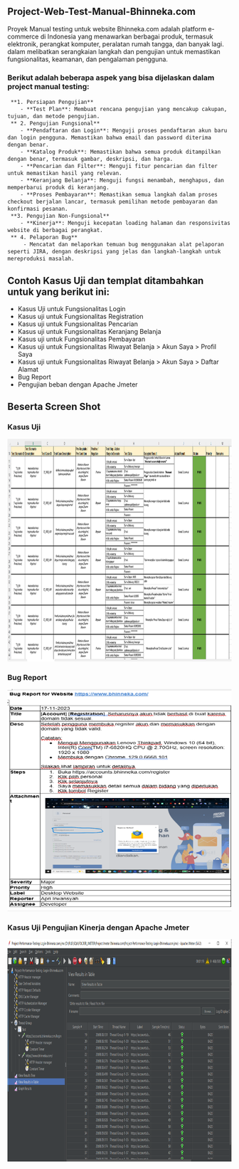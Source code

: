 ## Project-Web-Test-Manual-Bhinneka.com
Proyek Manual testing untuk website Bhinneka.com adalah platform e-commerce di Indonesia yang menawarkan berbagai produk, termasuk elektronik, perangkat komputer, peralatan rumah tangga, dan banyak lagi. dalam melibatkan serangkaian langkah dan pengujian untuk memastikan fungsionalitas, keamanan, dan pengalaman pengguna. 

### Berikut adalah beberapa aspek yang bisa dijelaskan dalam project manual testing:
     **1. Persiapan Pengujian**
        - **Test Plan**: Membuat rencana pengujian yang mencakup cakupan, tujuan, dan metode pengujian.
     ** 2. Pengujian Fungsional**
        - **Pendaftaran dan Login**: Menguji proses pendaftaran akun baru dan login pengguna. Memastikan bahwa email dan password diterima dengan benar.
        - **Katalog Produk**: Memastikan bahwa semua produk ditampilkan dengan benar, termasuk gambar, deskripsi, dan harga.
        - **Pencarian dan Filter**: Menguji fitur pencarian dan filter untuk memastikan hasil yang relevan.
        - **Keranjang Belanja**: Menguji fungsi menambah, menghapus, dan memperbarui produk di keranjang.
        - **Proses Pembayaran**: Memastikan semua langkah dalam proses checkout berjalan lancar, termasuk pemilihan metode pembayaran dan konfirmasi pesanan.
     **3. Pengujian Non-Fungsional**
        - **Kinerja**: Menguji kecepatan loading halaman dan responsivitas website di berbagai perangkat.
     ** 4. Pelaporan Bug**
         - Mencatat dan melaporkan temuan bug menggunakan alat pelaporan seperti JIRA, dengan deskripsi yang jelas dan langkah-langkah untuk mereproduksi masalah.

## Contoh Kasus Uji dan templat ditambahkan untuk yang berikut ini:
- Kasus Uji untuk Fungsionalitas Login
- Kasus uji untuk Fungsionalitas Registration
- Kasus uji untuk Fungsionalitas Pencarian
- Kasus uji untuk Fungsionalitas Keranjang Belanja
- Kasus uji untuk Fungsionalitas Pembayaran
- Kasus uji untuk Fungsionalitas Riwayat Belanja > Akun Saya > Profil Saya
- Kasus uji untuk Fungsionalitas Riwayat Belanja > Akun Saya > Daftar Alamat
- Bug Report
- Pengujian beban dengan Apache Jmeter

## Beserta Screen Shot 
  ### Kasus Uji 
  <img src="Screen Shot Mengenai Bug - Bhinneka.com/Test Case.png" width=2000 height=500/>

  ### Bug Report
  <img src="Screen Shot Mengenai Bug - Bhinneka.com/Bug Report.png" width=2000 height=500/>

  ### Kasus Uji Pengujian Kinerja dengan Apache Jmeter
  <img src="Screen Shot Mengenai Bug - Bhinneka.com/Jmeter.png" width=2000 height=500/>

